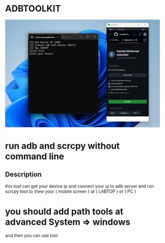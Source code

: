 # ADBTOOLKIT
![Screenshot 1](adbToolkit.png)
# run adb and scrcpy without command line
## Description
this tool can get your device ip and connect your ip to adb server and run scrcpy tool to View your ( mobile screen ) at ( LABTOP ) or ( PC )
# you should add path tools at advanced System  => windows 
 and then you can use tool 


